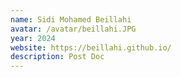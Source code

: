 ```yaml
---
name: Sidi Mohamed Beillahi
avatar: /avatar/beillahi.JPG
year: 2024
website: https://beillahi.github.io/
description: Post Doc
---
```

